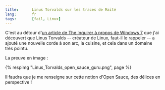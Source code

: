 ```yaml
---
title:      Linus Torvalds sur les traces de Maïté
lang:       fr
tags:       [fail, Linux]
---
```


C'est au détour d'[un article de The Inquirer à propos de Windows 7](http://www.theinquirer.net/inquirer/news/612/1050612/torvalds-warns-windows-threat) que j'ai découvert que Linus Torvalds -- créateur de Linux, faut-il le rappeler -- a ajouté une nouvelle corde à son arc, la cuisine, et cela dans un domaine très pointu.


La preuve en image :

{% respimg "Linus_Torvalds_open_sauce_guru.png", page %}


Il faudra que je me renseigne sur cette notion d'Open Sauce, des délices en perspective !
